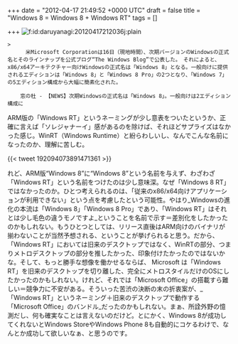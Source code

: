 
+++
date = "2012-04-17 21:49:52 +0000 UTC"
draft = false
title = "Windows 8 = Windows 8 + Windows RT"
tags = []

+++
<img src="http://cdn-ak.f.st-hatena.com/images/fotolife/d/daruyanagi/20120417/20120417212036.jpg" alt="f:id:daruyanagi:20120417212036j:plain" title="f:id:daruyanagi:20120417212036j:plain" class="hatena-fotolife"/>

    >
        　米Microsoft Corporationは16日（現地時間）、次期バージョンのWindowsの正式名とそのラインナップを公式ブログ“The Windows Blog”で公表した。　それによると、x86/x64アーキテクチャー向けWindowsの正式名は「Windows 8」となる。一般向けに提供されるエディションは「Windows 8」と「Windows 8 Pro」の2つとなり、「Windows 7」の5エディション構成から大幅に簡素化された。

        窓の杜 - 【NEWS】次期Windowsの正式名は「Windows 8」。一般向けは2エディション構成に
    
ARM版の「Windows RT」というネーミングが少し意表をついたというか、正確に言えば「ソレジャナーイ」感があるのを除けば、それほどサプライズはなかった感じ。WinRT（Windows Runtime）と紛らわしいし、なんでこんな名前になったのか、理解に苦しむ。

{{< tweet 192094073891471361 >}}

れど、ARM版“Windows 8”に“Windows 8”という名前を与えず、わざわざ「Windows RT」という名前をつけたのは少し意味深。なぜ「Windows 8 RT」ではなかったのか。ひとつ考えられるのは、「従来のx86/x64向けアプリケーションが利用できない」という点を考慮したという可能性。やはり_Windowsの進化の本流は「Windows 8」「Windows 8 Pro」であり、「Windows RT」はそれとは少し毛色の違うモノですよ_ということを名前で示す＝差別化をしたかったのかもしれない。もうひとつとしては、リリース直後はARM向けのバイナリが揃わないことが当然予想される、ということが挙げられると思う。だから、「Windows RT」においては旧来のデスクトップではなく、WinRTの部分、つまりメトロデスクトップの部分を推したかった、印象付けたかったのではないかな。そして、もっと勝手な想像を働かせるならば、 Microsoft は「Windows RT」を旧来のデスクトップを切り離した、完全にメトロスタイルだけのOSにしたかったのかもしれない。けれど、それでは「Microsoft Office」の搭載すら難しい＝競争力に不安がある。そういった苦渋の決断の末の折衷案が、_「Windows RT」というネーミング＋旧来のデスクトップで動作する「Microsoft Office」のバンドル_だったのかもしれない。まぁ、所詮外野の憶測だし、何も確実なことは言えないのだけど。とにかく、Windows 8が成功してくれないとWindows StoreやWindows Phone 8も自動的にコケるわけで、なんとか成功して欲しいなぁ、と思うのです。


